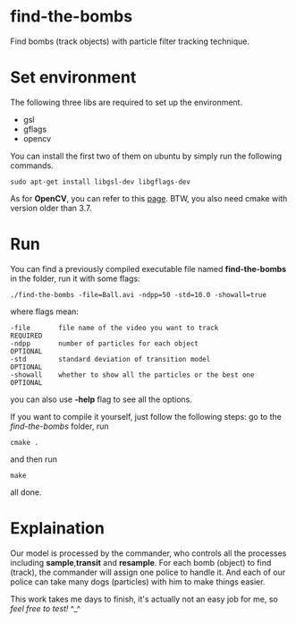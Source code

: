 # find-the-bombs
Find bombs (track objects) with particle filter tracking technique.

# Set environment
The following three libs are required to set up the environment.
- gsl
- gflags
- opencv

You can install the first two of them on ubuntu by simply run the following commands.
```
sudo apt-get install libgsl-dev libgflags-dev
```
As for **OpenCV**, you can refer to this [page](http://www.jianshu.com/p/e12c5d993984). 
BTW, you also need cmake with version older than 3.7.

# Run
You can find a previously compiled executable file named **find-the-bombs** in the folder, run it with some flags:

```
./find-the-bombs -file=Ball.avi -ndpp=50 -std=10.0 -showall=true
```
where flags mean:
```
-file       file name of the video you want to track            REQUIRED
-ndpp       number of particles for each object                 OPTIONAL
-std        standard deviation of transition model              OPTIONAL
-showall    whether to show all the particles or the best one   OPTIONAL
```
you can also use **-help** flag to see all the options.

If you want to compile it yourself, just follow the following steps:
go to the *find-the-bombs* folder, run 
```
cmake .
```
and then run
```
make
```
all done.

# Explaination
Our model is processed by the commander, who controls all the processes including **sample**,**transit** and **resample**. For each bomb (object) to find (track), the commander will assign one police to handle it. And each of our police can take many dogs (particles) with him to make things easier.

This work takes me days to finish, it's actually not an easy job for me, so *feel free to test!*  ^_^
